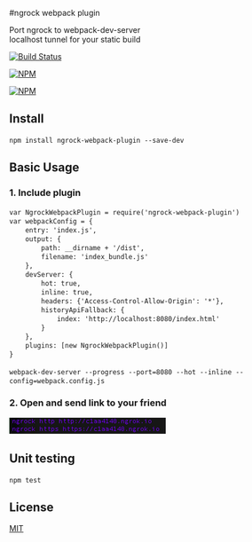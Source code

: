 #ngrock webpack plugin

Port ngrock to webpack-dev-server  
localhost tunnel for your static build

[![Build Status](https://api.travis-ci.org/edtoken/ngrock-webpack-plugin.svg?branch=master)](https://travis-ci.org/edtoken/ngrock-webpack-plugin)

[![NPM](https://nodei.co/npm/ngrock-webpack-plugin.png?downloads=true&downloadRank=true&stars=true)](https://nodei.co/npm/ngrock-webpack-plugin/)

[![NPM](https://nodei.co/npm-dl/ngrock-webpack-plugin.png?height=3)](https://nodei.co/npm/ngrock-webpack-plugin/)

## Install
```
npm install ngrock-webpack-plugin --save-dev
```

## Basic Usage

### 1. Include plugin
   
```
var NgrockWebpackPlugin = require('ngrock-webpack-plugin')
var webpackConfig = {
    entry: 'index.js',
    output: {
        path: __dirname + '/dist',
        filename: 'index_bundle.js'
    },
    devServer: {
        hot: true,
        inline: true,
        headers: {'Access-Control-Allow-Origin': '*'},
        historyApiFallback: {
            index: 'http://localhost:8080/index.html'
        }
    },
    plugins: [new NgrockWebpackPlugin()]
}

webpack-dev-server --progress --port=8080 --hot --inline --config=webpack.config.js
```

### 2. Open and send link to your friend
![LogMessage](/log.png)



## Unit testing
```
npm test
```

## License
[MIT](https://github.com/edtoken/ngrock-webpack-plugin/blob/master/LICENSE)
